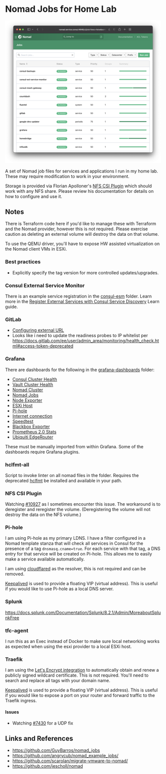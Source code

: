 # Nomad Jobs for Home Lab

![](../nomad.png)

A set of Nomad job files for services and applications I run in my home lab. These may require modification to work in your environment.

Storage is provided via Florian Apolloner's [NFS CSI Plugin](https://gitlab.com/rocketduck/csi-plugin-nfs) which should work with any NFS share. Please review his documentation for details on how to configure and use it.

## Notes
There is Terraform code here if you'd like to manage these with Terraform and the Nomad provider, however this is not required. Please exercise caution as deleting an external volume will destroy the data on that volume.

To use the QEMU driver, you'll have to expose HW assisted virtualization on the Nomad client VMs in ESXi.

### Best practices
- Explicitly specify the tag version for more controlled updates/upgrades.

### Consul External Service Monitor
There is an example service registration in the [consul-esm](./consul-esm) folder. Learn more in the [Register External Services with Consul Service Discovery](https://learn.hashicorp.com/tutorials/consul/service-registration-external-services) Learn guide. 

### GitLab
- [Configuring external URL](https://gitlab.com/gitlab-org/omnibus-gitlab/-/blob/master/doc/settings/configuration.md#configuring-the-external-url-for-gitlab)
- Looks like i need to update the readiness probes to IP whitelist per https://docs.gitlab.com/ee/user/admin_area/monitoring/health_check.html#access-token-deprecated

### Grafana
There are dashboards for the following in the [grafana-dashboards](./grafana-dashboards) folder:
- [Consul Cluster Health](https://github.com/tradel/vault-consul-monitoring/blob/master/dashboards/consul_cluster_health.json)
- [Vault Cluster Health](https://github.com/tradel/vault-consul-monitoring/blob/master/dashboards/vault_cluster_health.json)
- [Nomad Cluster](https://github.com/bitrockteam/caravan-application-support/blob/release/caravan-0.1/grafana_dashboards/nomad-cluster_rev1.json)
- [Nomad Jobs](https://github.com/bitrockteam/caravan-application-support/blob/release/caravan-0.1/grafana_dashboards/nomad-jobs_rev1.json)
- [Node Exporter](https://github.com/bitrockteam/caravan-application-support/blob/release/caravan-0.1/grafana_dashboards/node-exporter_rev1.json)
- [ESXi Host](https://grafana.com/grafana/dashboards/10076)
- [Pi-hole](https://grafana.com/grafana/dashboards/10176)
- [Internet connection](https://github.com/geerlingguy/internet-pi/blob/master/internet-monitoring/grafana/provisioning/dashboards/internet-connection.json)
- [Speedtest](https://github.com/MiguelNdeCarvalho/speedtest-exporter/blob/main/Dashboard/Speedtest%20Dashboard-1609529464845.json)
- [Blackbox Exporter](https://grafana.com/grafana/dashboards/7587)
- [Prometheus 2.0 Stats](https://github.com/grafana/grafana/blob/main/public/app/plugins/datasource/prometheus/dashboards/prometheus_2_stats.json)
- [Ubiquiti EdgeRouter](https://github.com/WaterByWind/grafana-dashboards/tree/master/UBNT-EdgeRouter)

These must be manually imported from within Grafana. Some of the dashboards require Grafana plugins.

### hclfmt-all
Script to invoke linter on all nomad files in the folder. Requires the deprecated [hclfmt](https://github.com/fatih/hclfmt) be installed and available in your path.

### NFS CSI Plugin
Watching [#10927](https://github.com/hashicorp/nomad/issues/10927) as I sometimes encounter this issue. The workaround is to deregister and reregister the volume. (Deregistering the volume will not destroy the data on the NFS volume.)

### Pi-hole
I am using Pi-hole as my primary LDNS. I have a filter configured in a Nomad template stanza that will check all services in Consul for the presence of a tag `dnsmasq.cname=true`. For each service with that tag, a DNS entry for that service will be created on Pi-hole. This allows me to easily make a service available automatically. 

I am using [cloudflared](https://developers.cloudflare.com/cloudflare-one/connections/connect-apps/install-and-setup/installation) as the resolver, this is not required and can be removed.

[Keepalived](https://www.keepalived.org) is used to provide a floating VIP (virtual address). This is useful if you would like to use Pi-hole as a local DNS server.

### Splunk
https://docs.splunk.com/Documentation/Splunk/8.2.1/Admin/MoreaboutSplunkFree

### tfc-agent
I run this as an Exec instead of Docker to make sure local networking works as expected when using the esxi provider to a local ESXi host.

### Traefik
I am using the [Let's Encrypt integration](https://doc.traefik.io/traefik/https/acme/) to automatically obtain and renew a publicly signed wildcard certificate. This is not required. You'll need to search and replace all tags with your domain name.

[Keepalived](https://www.keepalived.org) is used to provide a floating VIP (virtual address). This is useful if you would like to expose a port on your router and forward traffic to the Traefik ingress.

#### Issues
- Watching [#7430](https://github.com/traefik/traefik/issues/7430) for a UDP fix

## Links and References
- https://github.com/GuyBarros/nomad_jobs
- https://github.com/angrycub/nomad_example_jobs/
- https://github.com/scarolan/migrate-vmware-to-nomad/
- https://github.com/jescholl/nomad